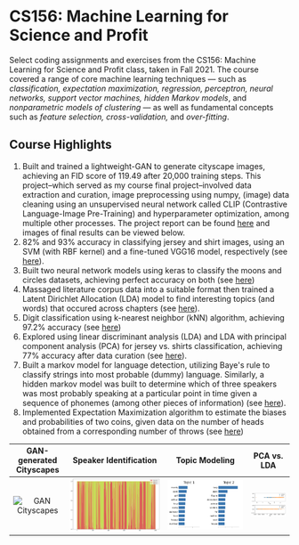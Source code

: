 # CS156: Machine Learning for Science and Profit
Select coding assignments and exercises from the CS156: Machine Learning for Science and Profit class, taken in Fall 2021. The course covered a range of core machine learning techniques — such as *classification, expectation maximization, regression, perceptron, neural networks, support vector machines, hidden Markov models*, and *nonparametric models of clustering* — as well as fundamental concepts such as *feature selection, cross-validation,* and *over-fitting*.

Course Highlights
------------
1. Built and trained a lightweight-GAN to generate cityscape images, achieving an FID score of 119.49 after 20,000 training steps. This project–which served as my course final project–involved data extraction and curation, image preprocessing using numpy, (image) data cleaning using an unsupervised neural network called CLIP (Contrastive Language-Image Pre-Training) and hyperparameter optimization, among multiple other processes. The project report can be found [here](https://github.com/KoredeAkande/CS156-Machine-Learning-for-Science-and-Profit/blob/main/-Final%20Project%20GAN%20Cityscapes/CS156%20Final%20GAN%20Cityscapes.pdf) and images of final results can be viewed below.
2. 82% and 93% accuracy in classifying jersey and shirt images, using an SVM (with RBF kernel) and a fine-tuned VGG16 model, respectively (see [here](https://github.com/KoredeAkande/CS156-Machine-Learning-for-Science-and-Profit/blob/main/A6-%20SVM%20vs%20VGG16%20(Fashion%202.0).ipynb)).
3. Built two neural network models using keras to classify the moons and circles datasets, achieving perfect accuracy on both (see [here](https://github.com/KoredeAkande/CS156-Machine-Learning-for-Science-and-Profit/blob/main/Exc11-%20Feedforward%20Neural%20Networks.ipynb))
4. Massaged literature corpus data into a suitable format then trained a Latent Dirichlet Allocation (LDA) model to find interesting topics (and words) that occured across chapters (see [here](https://github.com/KoredeAkande/CS156-Machine-Learning-for-Science-and-Profit/blob/main/Exc14-%20Topic%20Modeling%20with%20LDA.ipynb)).
5. Digit classification using k-nearest neighbor (kNN) algorithm, achieving 97.2% accuracy (see [here](https://github.com/KoredeAkande/CS156-Machine-Learning-for-Science-and-Profit/blob/main/A1-%20Linear%20Regression%20%26%20KNN/Moores%20Law%20%26%20MNIST%20Digits.ipynb))
6. Explored using linear discriminant analysis (LDA) and LDA with principal component analysis (PCA) for jersey vs. shirts classification, achieving 77% accuracy after data curation (see [here](https://github.com/KoredeAkande/CS156-Machine-Learning-for-Science-and-Profit/blob/main/Ex4-%20PCA%20%26%20LDA.ipynb)).
7. Built a markov model for language detection, utilizing Baye's rule to classify strings into most probable (dummy) language. Similarly, a hidden markov model was built to determine which of three speakers was most probably speaking at a particular point in time given a sequence of phonemes (among other pieces of information) (see [here](https://github.com/KoredeAkande/CS156-Machine-Learning-for-Science-and-Profit/blob/main/A7-%20Hidden%20Markov%20Model%20for%20Speech%20Recognition.ipynb)).
8. Implemented Expectation Maximization algorithm to estimate the biases and probabilities of two coins, given data on the number of heads obtained from a corresponding number of throws (see [here](https://github.com/KoredeAkande/CS156-Machine-Learning-for-Science-and-Profit/blob/main/Ex7-%20Expectation%20Maximization.ipynb))

GAN-generated Cityscapes   |  Speaker Identification | Topic Modeling | PCA vs. LDA 
:-------------------------:|:-------------------------:|:-------------------------:|:-------------------------:
![GAN Cityscapes](figures/gan_cityscapes_shrunk.jpg?)  |  ![Speaker Identification](figures/hmm.png?raw=true "Title") | ![Topic Modeling](figures/latent_dirichlet_allocation.png?raw=true "Title") | ![PCA vs LDA](figures/pca_vs_lda.png?raw=true "Title") 







